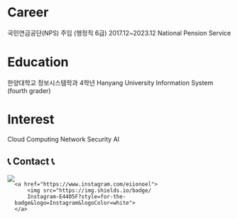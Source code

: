 # Career
 국민연금공단(NPS) 주임 (행정직 6급) 2017.12~2023.12 National Pension Service
# Education
 한양대학교 정보시스템학과 4학년 Hanyang University Information System (fourth grader)
# Interest
Cloud Computing
Network Security
AI

## 📞 Contact 📞
<div style="display:flex; flex-direction:row;">
    <a href="mailto:junusong12@naver.com">
        <img src="https://img.shields.io/badge/
        Gmail-EA4335?style=for-the-badge&logo=Gmail&logoColor=white"> 
    </a>
    
    <a href="https://www.instagram.com/eiionoel">
        <img src="https://img.shields.io/badge/
        Instagram-E4405F?style=for-the-badge&logo=Instagram&logoColor=white"> 
    </a>
